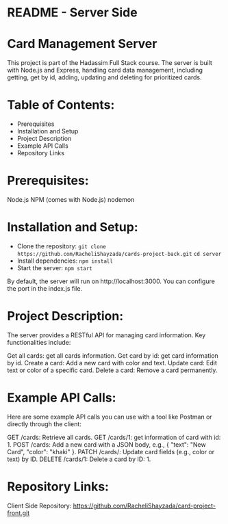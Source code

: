 # README - Server Side

# Card Management Server

This project is part of the Hadassim Full Stack course. The server is built with Node.js and Express, handling card data management, including getting, get by id, adding, updating and deleting for prioritized cards.

# Table of Contents:

- Prerequisites
- Installation and Setup
- Project Description
- Example API Calls
- Repository Links

# Prerequisites:

Node.js
NPM (comes with Node.js)
nodemon

# Installation and Setup:

- Clone the repository:
`git clone https://github.com/RacheliShayzada/cards-project-back.git`
`cd server`
- Install dependencies:
`npm install`
- Start the server:
`npm start`

By default, the server will run on http://localhost:3000. You can configure the port in the index.js file.

# Project Description:

The server provides a RESTful API for managing card information. Key functionalities include:

Get all cards: get all cards information.
Get card by id: get card information by id.
Create a card: Add a new card with color and text.
Update card: Edit text or color of a specific card.
Delete a card: Remove a card permanently.

# Example API Calls:

Here are some example API calls you can use with a tool like Postman or directly through the client:

GET /cards: Retrieve all cards.
GET /cards/1: get information of card with id: 1.
POST /cards: Add a new card with a JSON body, e.g., { "text": "New Card", "color": "khaki" }.
PATCH /cards/: Update card fields (e.g., color or text) by ID.
DELETE /cards/1: Delete a card by ID: 1.

# Repository Links:

Client Side Repository: https://github.com/RacheliShayzada/card-project-front.git